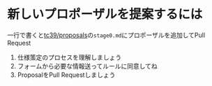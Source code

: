 # 新しいプロポーザルを提案するには

一行で書くと[tc39/proposals](https://github.com/tc39/proposals)の`stage0.md`にプロポーザルを追加してPull Request

1.  仕様策定のプロセスを理解しましょう 
2.  フォームから必要な情報送ってルールに同意してね 
3.  ProposalをPull Requestしましょう
